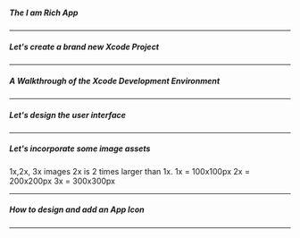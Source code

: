 <h5>The I am Rich App</h5>

---

<h5>Let's create a brand new Xcode Project</h5>

---

<h5>A Walkthrough of the Xcode Development Environment</h5>

---

<h5>Let's design the user interface</h5>

---

<h5>Let's incorporate some image assets</h5>

1x,2x, 3x images
2x is 2 times larger than 1x.
1x = 100x100px
2x = 200x200px
3x = 300x300px

---

<h5>How to design and add an App Icon</h5>

---
